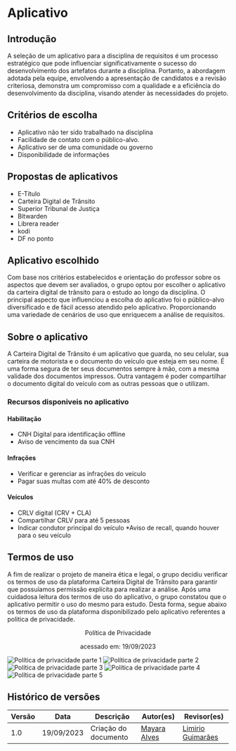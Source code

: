 # Aplicativo 

## Introdução

A seleção de um aplicativo para a disciplina de requisitos é um processo estratégico que pode influenciar significativamente o sucesso do desenvolvimento dos artefatos durante a disciplina. Portanto, a abordagem adotada pela equipe, envolvendo a apresentação de candidatos e a revisão criteriosa, demonstra um compromisso com a qualidade e a eficiência do desenvolvimento da disciplina, visando atender às necessidades do projeto. 

## Critérios de escolha 

* Aplicativo não ter sido trabalhado na disciplina
* Facilidade de contato com o público-alvo.
* Aplicativo ser de uma comunidade ou governo
* Disponibilidade de informações

## Propostas de aplicativos

* E-Título
* Carteira Digital de Trânsito
* Superior Tribunal de Justiça
* Bitwarden
* Librera reader
* kodi
* DF no ponto
  
## Aplicativo escolhido 
Com base nos critérios estabelecidos e orientação do professor sobre os aspectos que devem ser avaliados, o grupo optou por escolher o aplicativo da carteira digital de trânsito para o estudo ao longo da disciplina. O principal aspecto que influenciou a escolha do aplicativo foi o público-alvo diversificado e de fácil acesso atendido pelo aplicativo. Proporcionando uma variedade de cenários de uso que enriquecem a análise de requisitos.

## Sobre o aplicativo 

A Carteira Digital de Trânsito é um aplicativo que guarda, no seu celular, sua carteira de motorista e o documento do veículo que esteja em seu nome. É uma forma segura de ter seus documentos sempre à mão, com a mesma validade dos documentos impressos. Outra vantagem é poder compartilhar o documento digital do veículo com as outras pessoas que o utilizam. 

### Recursos disponiveis no aplicativo
#### Habilitação

* CNH Digital para identificação offline
* Aviso de vencimento da sua CNH

#### Infrações

* Verificar e gerenciar as infrações do veículo
* Pagar suas multas com até 40% de desconto

#### Veículos
* CRLV digital (CRV + CLA)
* Compartilhar CRLV para até 5 pessoas
* Indicar condutor principal do veículo
 *Aviso de recall, quando houver para o seu veículo

## Termos de uso 
A fim de realizar o projeto de maneira ética e legal, o grupo decidiu verificar os termos de uso da plataforma Carteira Digital de Trânsito para garantir que possuíamos permissão explícita para realizar a análise. Após uma cuidadosa leitura dos termos de uso do aplicativo, o grupo constatou que o aplicativo permitir o uso do mesmo para estudo. Desta forma, segue abaixo os termos de uso da plataforma disponibilizado pelo aplicativo referentes a politica de privacidade.
  
<p align="center"> Política de Privacidade</p>
<p align="center"> acessado em: 19/09/2023</p>

![Política de privacidade parte 1](../assets/Politica_de_privacidade_part1.jpeg)
![Política de privacidade parte 2](../assets/Politica_de_privacidade_part2.jpeg)
![Política de privacidade parte 3](../assets/Politica_de_privacidade_part3.jpeg)
![Política de privacidade parte 4](../assets/Politica_de_privacidade_part4.jpeg)
![Política de privacidade parte 5](../assets/Politica_de_privacidade_part5.jpeg)


## Histórico de versões 

Versão  |   Data   | Descrição | Autor(es) | Revisor(es)
--------- | ------ | ------ | ---------- | ----------
1.0 | 19/09/2023| Criação do documento | [Mayara Alves](https://github.com/Mayara-tech) | [Limirio Guimarães](https://github.com/LimirioGuimaraes)|
